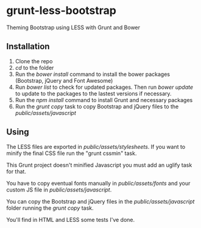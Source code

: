 # grunt-less-bootstrap
Theming Bootstrap using LESS with Grunt and Bower

## Installation

1. Clone the repo
2. <i>cd</i> to the folder
3. Run the <i>bower install</i> command to install the bower packages (Bootstrap, jQuery and Font Awesome)
4. Run <i>bower list</i> to check for updated packages. Then run <i>bower update</i> to update to the packages to the lastest versions if necessary.
5. Run the <i>npm install</i> command to install Grunt and necessary packages
6. Run the <i>grunt copy</i> task to copy Bootstrap and jQuery files to the <i>public/assets/javascript</i>

## Using

The LESS files are exported in <i>public/assets/stylesheets</i>. If you want to minify the final CSS file run the "grunt cssmin" task.

This Grunt project doesn't minified Javascript you must add an uglify task for that.

You have to copy eventual fonts manually in <i>public/assets/fonts</i> and your custom JS file in <i>public/assets/javascript</i>.

You can copy the Bootstrap and jQuery files in the <i>public/assets/javascript</i> folder running the <i>grunt copy</i> task.

You'll find in HTML and LESS some tests I've done.
